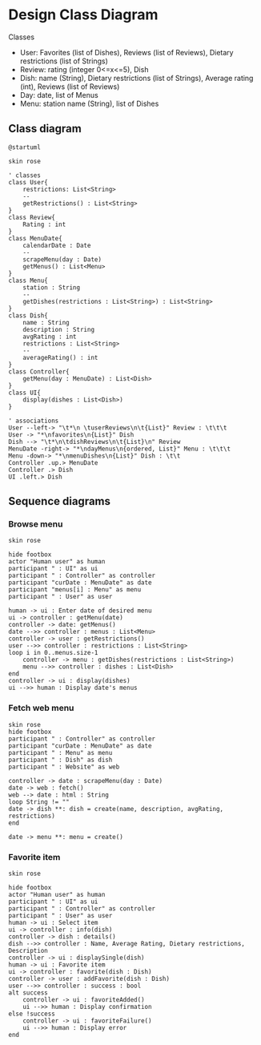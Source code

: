 # Design Class Diagram

Classes
* User: Favorites (list of Dishes), Reviews (list of Reviews), Dietary restrictions (list of Strings)
* Review: rating (integer 0<=x<=5), Dish
* Dish: name (String), Dietary restrictions (list of Strings), Average rating (int), Reviews (list of Reviews)
* Day: date, list of Menus
* Menu: station name (String), list of Dishes

## Class diagram
```plantuml
@startuml

skin rose

' classes
class User{
    restrictions: List<String>
    --
    getRestrictions() : List<String>
}
class Review{
    Rating : int
}
class MenuDate{
    calendarDate : Date
    --
    scrapeMenu(day : Date)
    getMenus() : List<Menu>
}
class Menu{
    station : String
    --
    getDishes(restrictions : List<String>) : List<String>
}
class Dish{
    name : String
    description : String
    avgRating : int
    restrictions : List<String>
    --
    averageRating() : int
}
class Controller{
    getMenu(day : MenuDate) : List<Dish>
}
class UI{
    display(dishes : List<Dish>)
}

' associations
User --left-> "\t*\n \tuserReviews\n\t{List}" Review : \t\t\t
User -> "*\nfavorites\n{List}" Dish
Dish --> "\t*\n\tdishReviews\n\t{List}\n" Review
MenuDate -right-> "*\ndayMenus\n{ordered, List}" Menu : \t\t\t
Menu -down-> "*\nmenuDishes\n{List}" Dish : \t\t
Controller .up.> MenuDate
Controller .> Dish
UI .left.> Dish
```

## Sequence diagrams
### Browse menu
```plantuml
skin rose

hide footbox
actor "Human user" as human
participant " : UI" as ui
participant " : Controller" as controller
participant "curDate : MenuDate" as date
participant "menus[i] : Menu" as menu
participant " : User" as user

human -> ui : Enter date of desired menu
ui -> controller : getMenu(date)
controller -> date: getMenus()
date -->> controller : menus : List<Menu>
controller -> user : getRestrictions()
user -->> controller : restrictions : List<String>
loop i in 0..menus.size-1
    controller -> menu : getDishes(restrictions : List<String>)
    menu -->> controller : dishes : List<Dish>
end
controller -> ui : display(dishes)
ui -->> human : Display date's menus
```

### Fetch web menu
```plantuml
skin rose
hide footbox
participant " : Controller" as controller
participant "curDate : MenuDate" as date
participant " : Menu" as menu
participant " : Dish" as dish
participant " : Website" as web

controller -> date : scrapeMenu(day : Date)
date -> web : fetch()
web --> date : html : String
loop String != ""
date -> dish **: dish = create(name, description, avgRating, restrictions)
end

date -> menu **: menu = create()
```

### Favorite item
```plantuml
skin rose

hide footbox
actor "Human user" as human
participant " : UI" as ui
participant " : Controller" as controller
participant " : User" as user
human -> ui : Select item
ui -> controller : info(dish)
controller -> dish : details()
dish -->> controller : Name, Average Rating, Dietary restrictions, Description
controller -> ui : displaySingle(dish)
human -> ui : Favorite item
ui -> controller : favorite(dish : Dish)
controller -> user : addFavorite(dish : Dish)
user -->> controller : success : bool
alt success
    controller -> ui : favoriteAdded()
    ui -->> human : Display confirmation
else !success
    controller -> ui : favoriteFailure()
    ui -->> human : Display error
end
```
